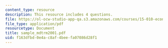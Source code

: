 ```yaml
---
content_type: resource
description: This resource includes 4 questions.
file: https://ol-ocw-studio-app-qa.s3.amazonaws.com/courses/15-010-economic-analysis-for-business-decisions-fall-2004/f163dfbd0e4ac8af4beefa07086d28f1_sample_mdtrm2001.pdf
file_type: application/pdf
resourcetype: Document
title: sample_mdtrm2001.pdf
uid: f163dfbd-0e4a-c8af-4bee-fa07086d28f1
---
```

